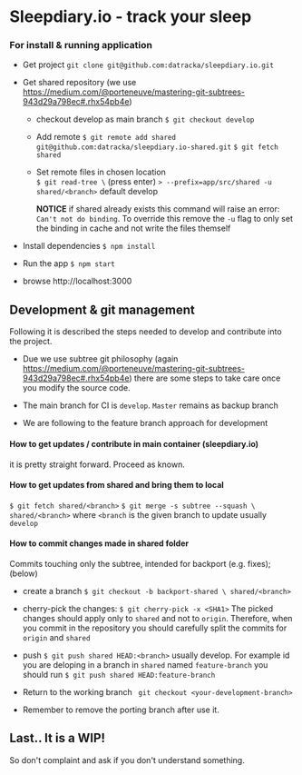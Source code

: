 # Sleepdiary.io - track your sleep

### For install & running application 

* Get project
 `git clone git@github.com:datracka/sleepdiary.io.git`

* Get shared repository (we use https://medium.com/@porteneuve/mastering-git-subtrees-943d29a798ec#.rhx54pb4e)

    * checkout develop as main branch
        `$ git checkout develop`

    * Add remote
        `$ git remote add shared git@github.com:datracka/sleepdiary.io-shared.git`
        `$ git fetch shared`

    * Set remote files in chosen location  
        `$ git read-tree \` (press enter)
        `> --prefix=app/src/shared -u shared/<branch>` default develop 
        
        **NOTICE** if shared already exists this command will raise an error: `Can't not do binding`. To override
        this remove the `-u` flag to only set the binding in cache and not write the files themself
        
* Install dependencies
    `$ npm install`

* Run the app
    `$ npm start`

*  browse http://localhost:3000

## Development & git management

Following it is described the steps needed to develop and contribute into the project.

- Due we use subtree git philosophy (again https://medium.com/@porteneuve/mastering-git-subtrees-943d29a798ec#.rhx54pb4e)
there are some steps to take care once you modify the source code.

- The main branch for CI is `develop`. `Master` remains as backup branch
- We are following to the feature branch approach for development

#### How to get updates / contribute in main container (sleepdiary.io) 

it is pretty straight forward. Proceed as known.

#### How to get updates from shared and bring them to local 

`$ git fetch shared/<branch>`
`$ git merge -s subtree --squash \ shared/<branch>` where `<branch` is the given branch to update
usually `develop`

#### How to commit changes made in shared folder 

Commits touching only the subtree, intended for backport (e.g. fixes); (below)

- create a branch `$ git checkout -b backport-shared \ shared/<branch>`

- cherry-pick the changes: `$ git cherry-pick -x <SHA1>`
   The picked changes should apply only to `shared` and not to `origin`. Therefore, when you commit in the repository
   you should carefully split the commits for `origin` and `shared`

- push `$ git push shared HEAD:<branch>` usually develop. 
For example id you are deloping in a branch in `shared` named `feature-branch` you should run
`$ git push shared HEAD:feature-branch`

- Return to the working branch ` git checkout <your-development-branch>`

- Remember to remove the porting branch after use it.


## Last.. It is a WIP!

So don't complaint and ask if you don't understand something.







